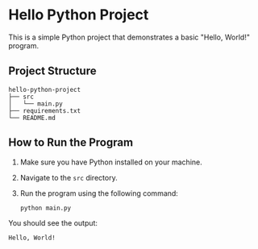 # Hello Python Project

This is a simple Python project that demonstrates a basic "Hello, World!" program.

## Project Structure

```
hello-python-project
├── src
│   └── main.py
├── requirements.txt
└── README.md
```

## How to Run the Program

1. Make sure you have Python installed on your machine.
2. Navigate to the `src` directory.
3. Run the program using the following command:

   ```
   python main.py
   ```

You should see the output:

```
Hello, World!
```